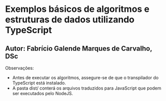 <h1> Exemplos básicos de algoritmos e estruturas de dados utilizando  TypeScript</h1>
<h2> Autor: Fabrício Galende Marques de Carvalho, DSc </h2>

Observações: 
<ul>
<li>Antes de executar os algoritmos, assegure-se de que o transpilador do TypeScript está instalado. </li>

<li>A pasta dist/ conterá os arquivos traduzidos para JavaScript que podem ser executados pelo NodeJS.</li>
</ol>
